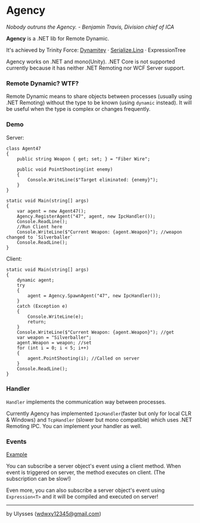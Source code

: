 # Agency

*Nobody outruns the Agency. - Benjamin Travis, Division chief of ICA*

**Agency** is a .NET lib for Remote Dynamic.

It's achieved by Trinity Force: [Dynamitey](https://github.com/ekonbenefits/dynamitey) · [Serialize.Linq](https://github.com/esskar/Serialize.Linq) · ExpressionTree

Agency works on .NET and mono(Unity). .NET Core is not supported currently because it has neither .NET Remoting nor WCF Server support.

### Remote Dynamic? WTF?
Remote Dynamic means to share objects between processes (usually using .NET Remoting) without the type to be known (using `dynamic` instead). It will be useful when the type is complex or changes frequently.

### Demo
Server:

```
class Agent47
{
    public string Weapon { get; set; } = "Fiber Wire";

    public void PointShooting(int enemy)
    {
        Console.WriteLine($"Target eliminated: {enemy}");
    }
}
```

```
static void Main(string[] args)
{
    var agent = new Agent47();
    Agency.RegisterAgent("47", agent, new IpcHandler());
    Console.ReadLine();
	//Run Client here
    Console.WriteLine($"Current Weapon: {agent.Weapon}"); //weapon changed to `Silverballer`
    Console.ReadLine();
}
```

Client:

```
static void Main(string[] args)
{
    dynamic agent;
    try
    {
        agent = Agency.SpawnAgent("47", new IpcHandler());
    }
    catch (Exception e)
    {
        Console.WriteLine(e);
        return;
    }
    Console.WriteLine($"Current Weapon: {agent.Weapon}"); //get
    var weapon = "Silverballer";
    agent.Weapon = weapon; //set
    for (int i = 0; i < 5; i++)
    {
        agent.PointShooting(i); //Called on server
    }
    Console.ReadLine();
}
```

### Handler
`Handler` implements the communication way between processes. 

Currently Agency has implemented `IpcHandler`(faster but only for local CLR & Windows) and `TcpHandler` (slower but mono compatible) which uses .NET Remoting IPC. You can implement your handler as well.

### Events
[Example](https://github.com/UlyssesWu/Agency/blob/master/Agency.Test.Client/Program.cs)

You can subscribe a server object's event using a client method. When event is triggered on server, the method executes on client. (The subscription can be slow!)

Even more, you can also subscribe a server object's event using `Expression<T>` and it will be compiled and executed on server!

---
by Ulysses (wdwxy12345@gmail.com)